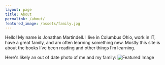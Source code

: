 ```yaml
---
layout: page
title: About
permalink: /about/
featured_image: /assets/family.jpg
---
```

Hello! My name is Jonathan Martindell.  I live in Columbus Ohio, work in IT, have a great family, and am often learning something new.  Mostly this site is about the books I’ve been reading and other things I’m learning.

Here's likely an out of date photo of me and my family:
![Featured Image]({{page.featured_image}})
